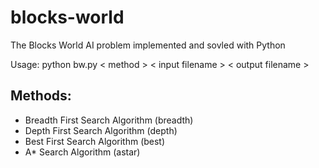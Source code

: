 # blocks-world
The Blocks World AI problem implemented and sovled with Python

Usage: python bw.py < method > < input filename > < output filename >

## Methods:
- Breadth First Search Algorithm (breadth)
- Depth First Search Algorithm (depth)
- Best First Search Algorithm (best)
- A* Search Algorithm (astar)
